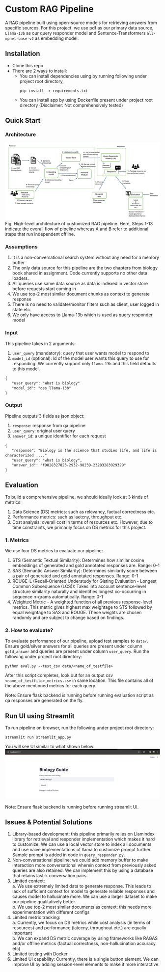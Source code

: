 # Custom RAG Pipeline


A RAG pipeline built using open-source models for retrieving answers from specific sources. For this project, we use pdf
as our primary data source, `Llama-13b` as our query responder model and Sentence-Transformers `all-mpnet-base-v2` as embedding model. 

## Installation 


- Clone this repo 
- There are 2 ways to install:
  - You can install dependencies using by running following under project root directory, <br>
    ```
    pip install -r requirements.txt
    ```
  - You can install app by using Dockerfile present under project root directory (Disclaimer: Not comprehensively tested)


## Quick Start


### Architecture

![image](images/HLD.png)
Fig: High-level architecture of customized RAG pipeline. Here, Steps 1-13 indicate the overall flow of pipeline whereas 
A and B refer to additional steps that run independent offline.

### Assumptions
1. It is a non-conversational search system without any need for a memory buffer 
2. The only data source for this pipeline are the two chapters from biology book shared in assignment. Code currently supports
no other data loaders. 
3. All queries use same data source as data is indexed in vector store before requests start coming in
4. We use top-2 most similar document chunks as context to generate response
5. There is no need to validate/monitor filters such as client, user logged in state etc. 
6. We only have access to Llama-13b which is used as query responder model


### Input 
This pipeline takes in 2 arguments:
1. `user_query` (mandatory): query that user wants model to respond to 
2. `model_id` (optional): id of the model user wants this query to use for responding. We currently support only `llama-13b` and 
this field defaults to this model.
```
{
   "user_query": "What is biology"
   "model_id": "oss_llama-13b"
}
```

### Output
Pipeline outputs 3 fields as json object:
1. `response`: response from qa pipeline 
2. `user_query`: original user query
3. `answer_id`: a unique identifier for each request 
```
{
   "response": "Biology is the science that studies life, and life is characterized ...."
   "user_query": "what is biology",
   "answer_id": "f9828327823-2932-98239-23283283929329"
}
```


## Evaluation 


To build a comprehensive pipeline, we should ideally look at 3 kinds of metrics: 
1. Data Science (DS) metrics: such as relevancy, factual correctness etc.
2. Performance metrics: such as laetcny, throughput etc.
3. Cost analysis: overall cost in terms of resources etc.
However, due to time constraints, we primarily focus on DS metrics for this project. 

### 1. Metrics
We use four DS metrics to evaluate our pipeline: 
1. STS (Semantic Textual Similarity): Determines how similar cosine embeddings of generated and gold annotated responses are. Range: 0-1
2. SAS (Semantic Answer Similarity): Determines similarity score between a pair of generated and gold annotated responses. Range: 0-1
2. ROUGE-L (Recall-Oriented Understudy for Gisting Evaluation - Longest Common Subsequence (LCS)): Takes into account 
sentence-level structure similarity naturally and identifies longest co-occurring in sequence n-grams automatically. Range: 0-1
4. Weighted Metric - A weighted function of all previous response-level metrics. This metric gives highest max weightage 
to STS followed by equal weightage to SAS and ROUGE. These weights are chosen randomly and are subject to change based 
on findings.


### 2. How to evaluate?

To evaluate performance of our pipeline, upload test samples to `data/`. Ensure gold/silver answers for all queries 
are present under column `gold_answer` and queries are present under column `user_query`. Run the following under 
project root directory:
```
python eval.py --test_csv data/<name_of_testfile>
```

After this script completes, look out for an output csv `<name_of_testfile>_metrics.csv`  in same location. This file 
contains all of the above mentioned metrics for each query.

Note: Ensure flask backend is running before running evaluation script as qa responses are generated on the fly.


## Run UI using Streamlit


To run pipeline on browser, run the following under project root directory:
```
streamlit run streamlit_app.py
```

You will see UI similar to what shown below:
![image](images/streamlit_ui.png)

Note: Ensure flask backend is running before running streamlit UI.

## Issues & Potential Solutions

1. Library-based development: this pipeline primarily relies on Llamindex library for retrieval and responder implementation
which makes it hard to customize. We can use a local vector store to index all documents and use naive implementations of 
llama to customize prompt further. Sample prompt is added in code in `query_responder.py`.
2. Non-conversational pipeline: we could add memory buffer to make interaction more conversational wherein context from 
previously asked queries are also retained. We can implement this by using a database that retains last-k conversation
pairs. 
3. Limited context: <br>
   a. We use extremely limited data to generate response. This leads to lack of sufficient context for model to generate 
reliable responses and causes model to hallucinate more. We can use a larger dataset to make our pipeline qualitatively 
better. <br>
   b. We use top-2 most similar documents as context: this needs more experimentation with different configs
4. Limited metric tracking: <br> 
   a. Currently, we focus on DS metrics while cost analysis (in terms of resources) and performance (latecny, throughout etc.)
are equally important <br>
b. We can expand DS metric coverage by using frameworks like RAGAS and/or offline metrics (factual correctness, non-hallucination accuracy
etc)
5. Limited testing with Docker
6. Limited UI capability: Currently, there is a single button element. We can improve UI by adding session-level elements
to make it more interactive.
